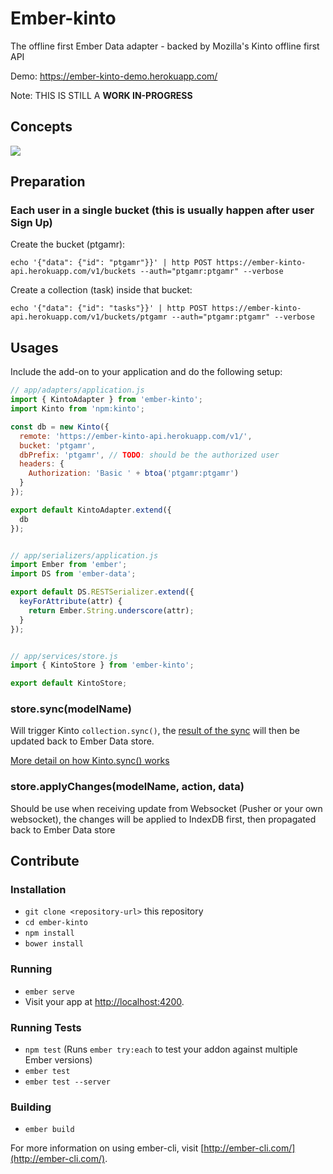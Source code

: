 # Ember-kinto

The offline first Ember Data adapter - backed by Mozilla's Kinto offline first API

Demo: https://ember-kinto-demo.herokuapp.com/

Note: THIS IS STILL A **WORK IN-PROGRESS**

## Concepts

![](http://i.imgur.com/MlsHBU5.png)

## Preparation

### Each user in a single bucket (this is usually happen after user Sign Up)

Create the bucket (ptgamr):
```
echo '{"data": {"id": "ptgamr"}}' | http POST https://ember-kinto-api.herokuapp.com/v1/buckets --auth="ptgamr:ptgamr" --verbose
```

Create a collection (task) inside that bucket:
```
echo '{"data": {"id": "tasks"}}' | http POST https://ember-kinto-api.herokuapp.com/v1/buckets/ptgamr --auth="ptgamr:ptgamr" --verbose
```

## Usages

Include the add-on to your application and do the following setup:


```javascript
// app/adapters/application.js
import { KintoAdapter } from 'ember-kinto';
import Kinto from 'npm:kinto';

const db = new Kinto({
  remote: 'https://ember-kinto-api.herokuapp.com/v1/',
  bucket: 'ptgamr',
  dbPrefix: 'ptgamr', // TODO: should be the authorized user
  headers: {
    Authorization: 'Basic ' + btoa('ptgamr:ptgamr')
  }
});

export default KintoAdapter.extend({
  db
});


// app/serializers/application.js
import Ember from 'ember';
import DS from 'ember-data';

export default DS.RESTSerializer.extend({
  keyForAttribute(attr) {
    return Ember.String.underscore(attr);
  }
});


// app/services/store.js
import { KintoStore } from 'ember-kinto';

export default KintoStore;

```

### store.sync(modelName)

Will trigger Kinto `collection.sync()`, the [result of the sync](https://kintojs.readthedocs.io/en/latest/api/#the-synchronization-result-object) will then be updated back to Ember Data store.

[More detail on how Kinto.sync() works](https://kintojs.readthedocs.io/en/latest/api/#fetching-and-publishing-changes)

### store.applyChanges(modelName, action, data)

Should be use when receiving update from Websocket (Pusher or your own websocket), the changes will be applied to IndexDB first, then propagated back to Ember Data store


## Contribute

### Installation

* `git clone <repository-url>` this repository
* `cd ember-kinto`
* `npm install`
* `bower install`

### Running

* `ember serve`
* Visit your app at [http://localhost:4200](http://localhost:4200).

### Running Tests

* `npm test` (Runs `ember try:each` to test your addon against multiple Ember versions)
* `ember test`
* `ember test --server`

### Building

* `ember build`

For more information on using ember-cli, visit [http://ember-cli.com/](http://ember-cli.com/).
